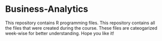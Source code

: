 # Business-Analytics
This repository contains R programming files.
This repository contains all the files that were created during the course. These files are cateogarized week-wise for better understanding.
Hope you like it!
